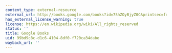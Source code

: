 ```yaml
---
content_type: external-resource
external_url: http://books.google.com/books?id=7ShZOyBjyZ0C&printsec=frontcover
has_external_license_warning: true
license: https://en.wikipedia.org/wiki/All_rights_reserved
status: ''
title: Google Books
uid: 99bd9c8c-d1c6-4104-8df0-f720ca34dabe
wayback_url: ''
---
```

